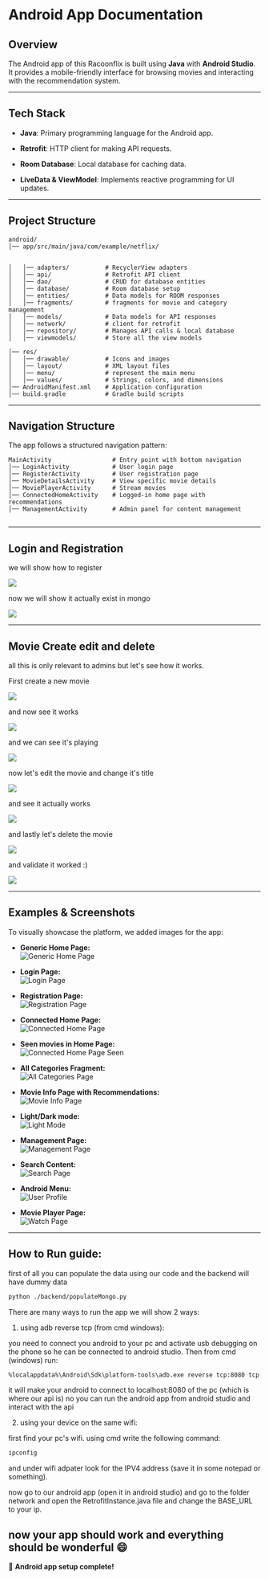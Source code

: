 # Android App Documentation

## **Overview**

The Android app of this Racoonflix is built using **Java** with **Android Studio**. It provides a mobile-friendly interface for browsing movies and interacting with the recommendation system.

---

## **Tech Stack**

- **Java**: Primary programming language for the Android app.
- **Retrofit**: HTTP client for making API requests.

- **Room Database**: Local database for caching data.
- **LiveData & ViewModel**: Implements reactive programming for UI updates.
---

## **Project Structure**

```
android/
│── app/src/main/java/com/example/netflix/


│   │── adapters/          # RecyclerView adapters
│   │── api/               # Retrofit API client
│   │── dao/               # CRUD for database entities
│   │── database/          # Room database setup
│   │── entities/          # Data models for ROOM responses
│   │── fragments/         # fragments for movie and category management
│   │── models/            # Data models for API responses
│   │── network/           # client for retrofit
│   │── repository/        # Manages API calls & local database
│   │── viewmodels/        # Store all the view models

│── res/
│   │── drawable/          # Icons and images
│   │── layout/            # XML layout files
│   │── menu/              # represent the main menu
│   │── values/            # Strings, colors, and dimensions
│── AndroidManifest.xml    # Application configuration
│── build.gradle           # Gradle build scripts
```
---

## **Navigation Structure**

The app follows a structured navigation pattern:

```
MainActivity                 # Entry point with bottom navigation
│── LoginActivity            # User login page
│── RegisterActivity         # User registration page
│── MovieDetailsActivity     # View specific movie details
│── MoviePlayerActivity      # Stream movies
│── ConnectedHomeActivity    # Logged-in home page with recommendations
│── ManagementActivity       # Admin panel for content management


```
---
## **Login and Registration**
we will show how to register

![](/images/registerAnd.png)

now we will show it actually exist in mongo

![](/images/registerAndMong.png)

---

## **Movie Create edit and delete**

all this is only relevant to admins but let's see how it works.

First create a new movie

![](/images/movieCreateAnd.png)

and now see it works

![](/images/movieExistAnd.png)

and we can see it's playing

![](/images/moviePlayingAnd.png)

now let's edit the movie and change it's title

![](/images/changeMovieAnd.png)

and see it actually works

![](/images/editMovieAndWorks.png)


and lastly let's delete the movie

![](/images/delMovieAnd.png)

and validate it worked :)

![](/images/delMovieWorks.png)

---

## **Examples & Screenshots**
To visually showcase the platform, we added images for the app:

- **Generic Home Page:**  
  ![Generic Home Page](/images/android_home.png)

- **Login Page:**  
  ![Login Page](/images/android_login.png)

- **Registration Page:**  
  ![Registration Page](/images/android_register.png)

- **Connected Home Page:**  
  ![Connected Home Page](/images/android_connected.png)

- **Seen movies in Home Page:**  
  ![Connected Home Page Seen](/images/androidSeenMovies.png)

- **All Categories Fragment:**  
  ![All Categories Page](/images/android_all_categories.png)

- **Movie Info Page with Recommendations:**  
  ![Movie Info Page](/images/android_movie_info.png)

- **Light/Dark mode:**  
  ![Light Mode](/images/android_light_mode.png)

- **Management Page:**  
  ![Management Page](/images/android_management.png)

- **Search Content:**  
  ![Search Page](/images/android_search.png)

- **Android Menu:**  
  ![User Profile](/images/android_menu.png)

- **Movie Player Page:**  
  ![Watch Page](/images/android_watch.png)

---

## **How to Run guide:**

first of all you can populate the data using our code and the backend will have dummy data
```bash
python ./backend/populateMongo.py
```

There are many ways to run the app we will show 2 ways:

1) using adb reverse tcp (from cmd windows):

you need to connect you android to your pc and activate usb debugging on the phone so he can be connected to android studio.
Then from cmd (windows) run:

```bash
%localappdata%\Android\Sdk\platform-tools\adb.exe reverse tcp:8080 tcp:8080
```

it will make your android to connect to localhost:8080 of the pc (which is where our api is)
no you can run the android app from android studio and interact with the api


2) using your device on the same wifi:

first find your pc's wifi.
using cmd write the following command:
```bash
ipconfig
```
and under wifi adpater look for the IPV4 address (save it in some notepad or something).

now go to our android app (open it in android studio) and go to the folder network
and open the RetrofitInstance.java file and change the BASE_URL to your ip.

now your app should work and everything should be wonderful 😄 
---

🚀 **Android app setup complete!**